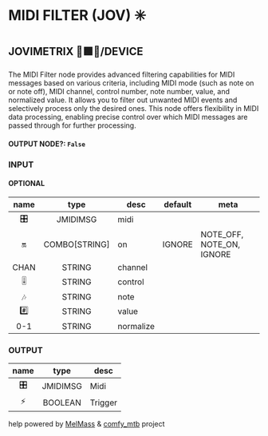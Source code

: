 # MIDI FILTER (JOV) ✳️

## JOVIMETRIX 🔺🟩🔵/DEVICE

The MIDI Filter node provides advanced filtering capabilities for MIDI messages based on various criteria, including MIDI mode (such as note on or note off), MIDI channel, control number, note number, value, and normalized value. It allows you to filter out unwanted MIDI events and selectively process only the desired ones. This node offers flexibility in MIDI data processing, enabling precise control over which MIDI messages are passed through for further processing.

#### OUTPUT NODE?: `False`

### INPUT

#### OPTIONAL

name|type|desc|default|meta
:---:|:---:|---|---|---
🎛️|JMIDIMSG|midi||
🔛|COMBO[STRING]|on|IGNORE|NOTE_OFF, NOTE_ON, IGNORE
CHAN|STRING|channel||
🎚️|STRING|control||
🎶|STRING|note||
#️⃣|STRING|value||
0-1|STRING|normalize||

### OUTPUT

name|type|desc
:---:|:---:|---
🎛️|JMIDIMSG|Midi
⚡|BOOLEAN|Trigger

help powered by [MelMass](https://github.com/melMass) & [comfy_mtb](https://github.com/melMass/comfy_mtb) project